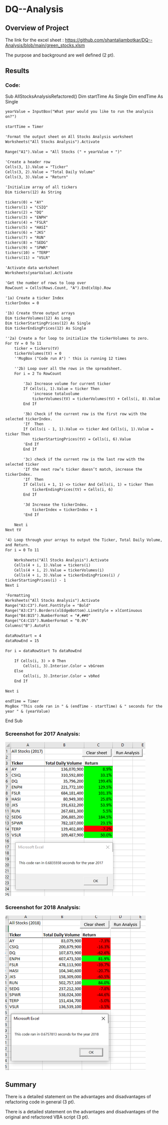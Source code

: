 # DQ--Analysis
## Overview of Project

The link for the excel sheet : https://github.com/shantaljambotkar/DQ--Analysis/blob/main/green_stocks.xlsm 

The purpose and background are well defined (2 pt).

## Results

### Code:

Sub AllStocksAnalysisRefactored()
    Dim startTime As Single
    Dim endTime  As Single

    yearValue = InputBox("What year would you like to run the analysis on?")

    startTime = Timer
    
    'Format the output sheet on All Stocks Analysis worksheet
    Worksheets("All Stocks Analysis").Activate
    
    Range("A1").Value = "All Stocks (" + yearValue + ")"
    
    'Create a header row
    Cells(3, 1).Value = "Ticker"
    Cells(3, 2).Value = "Total Daily Volume"
    Cells(3, 3).Value = "Return"

    'Initialize array of all tickers
    Dim tickers(12) As String
    
    tickers(0) = "AY"
    tickers(1) = "CSIQ"
    tickers(2) = "DQ"
    tickers(3) = "ENPH"
    tickers(4) = "FSLR"
    tickers(5) = "HASI"
    tickers(6) = "JKS"
    tickers(7) = "RUN"
    tickers(8) = "SEDG"
    tickers(9) = "SPWR"
    tickers(10) = "TERP"
    tickers(11) = "VSLR"
    
    'Activate data worksheet
    Worksheets(yearValue).Activate
    
    'Get the number of rows to loop over
    RowCount = Cells(Rows.Count, "A").End(xlUp).Row
    
    '1a) Create a ticker Index
    tickerIndex = 0
    
    '1b) Create three output arrays
    Dim tickerVolumes(12) As Long
    Dim tickerStartingPrices(12) As Single
    Dim tickerEndingPrices(12) As Single
    
    ''2a) Create a for loop to initialize the tickerVolumes to zero.
    For tV = 0 To 11
        ticker = tickers(tV)
        tickerVolumes(tV) = 0
        ''MsgBox ("Code run A") ' this is running 12 times
            
        ''2b) Loop over all the rows in the spreadsheet.
        For i = 2 To RowCount
        
            '3a) Increase volume for current ticker
            If Cells(i, 1).Value = ticker Then
                'increase totalvolume
                tickerVolumes(tV) = tickerVolumes(tV) + Cells(i, 8).Value
            End If
            
            '3b) Check if the current row is the first row with the selected tickerIndex.
            'If  Then
            If Cells(i - 1, 1).Value <> ticker And Cells(i, 1).Value = ticker Then
                tickerStartingPrices(tV) = Cells(i, 6).Value
            'End If
            End If
            
            '3c) check if the current row is the last row with the selected ticker
            'If the next row’s ticker doesn’t match, increase the tickerIndex.
            'If  Then
            If Cells(i + 1, 1) <> ticker And Cells(i, 1) = ticker Then
                tickerEndingPrices(tV) = Cells(i, 6)
            End If
            
            '3d Increase the tickerIndex.
                tickerIndex = tickerIndex + 1
            'End If
        
        Next i
    Next tV
    
    '4) Loop through your arrays to output the Ticker, Total Daily Volume, and Return.
    For i = 0 To 11
        
        Worksheets("All Stocks Analysis").Activate
        Cells(4 + i, 1).Value = tickers(i)
        Cells(4 + i, 2).Value = tickerVolumes(i)
        Cells(4 + i, 3).Value = tickerEndingPrices(i) / tickerStartingPrices(i) - 1   
    Next i
    
    'Formatting
    Worksheets("All Stocks Analysis").Activate
    Range("A3:C3").Font.FontStyle = "Bold"
    Range("A3:C3").Borders(xlEdgeBottom).LineStyle = xlContinuous
    Range("B4:B15").NumberFormat = "#,##0"
    Range("C4:C15").NumberFormat = "0.0%"
    Columns("B").AutoFit

    dataRowStart = 4
    dataRowEnd = 15

    For i = dataRowStart To dataRowEnd
        
        If Cells(i, 3) > 0 Then
            Cells(i, 3).Interior.Color = vbGreen
        Else
            Cells(i, 3).Interior.Color = vbRed
        End If
        
    Next i
 
    endTime = Timer
    MsgBox "This code ran in " & (endTime - startTime) & " seconds for the year " & (yearValue)

End Sub

### Screenshot for 2017 Analysis:

![VBA Challenge 2017](VBA_Challenge_2017.png)

### Screenshot for 2018 Analysis:

![VBA Challenge 2018](VBA_Challenge_2018.png)

## Summary

There is a detailed statement on the advantages and disadvantages of refactoring code in general (3 pt).

There is a detailed statement on the advantages and disadvantages of the original and refactored VBA script (3 pt).
